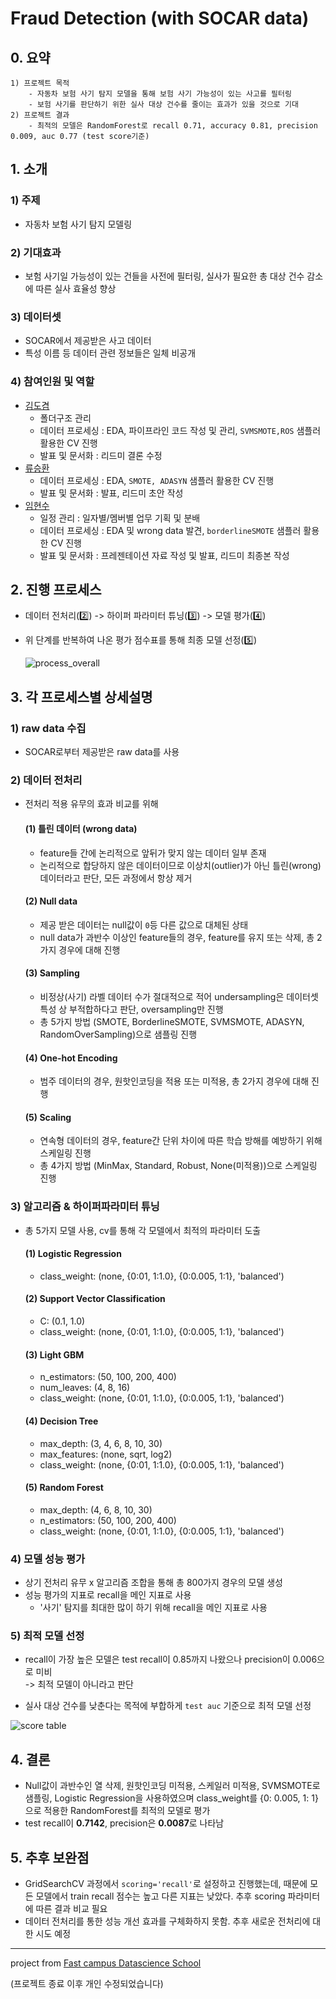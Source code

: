 # Fraud Detection (with SOCAR data)

## 0. 요약
```
1) 프로젝트 목적
    - 자동차 보험 사기 탐지 모델을 통해 보험 사기 가능성이 있는 사고를 필터링
    - 보험 사기를 판단하기 위한 실사 대상 건수를 줄이는 효과가 있을 것으로 기대
2) 프로젝트 결과
    - 최적의 모델은 RandomForest로 recall 0.71, accuracy 0.81, precision 0.009, auc 0.77 (test score기준)
```

## 1. 소개
### 1) 주제
- 자동차 보험 사기 탐지 모델링
### 2) 기대효과
- 보험 사기일 가능성이 있는 건들을 사전에 필터링, 실사가 필요한 총 대상 건수 감소에 따른 실사 효율성 향상
### 3) 데이터셋
- SOCAR에서 제공받은 사고 데이터
- 특성 이름 등 데이터 관련 정보들은 일체 비공개    
### 4) 참여인원 및 역할
- [김도겸](https://github.com/dockyum)
    - 폴더구조 관리
    - 데이터 프로세싱 : EDA, 파이프라인 코드 작성 및 관리, `SVMSMOTE,ROS` 샘플러 활용한 CV 진행
    - 발표 및 문서화 : 리드미 결론 수정
- [류승환](https://github.com/ryuseunghwan1)
    - 데이터 프로세싱 : EDA, `SMOTE, ADASYN` 샘플러 활용한 CV 진행
    - 발표 및 문서화 : 발표, 리드미 초안 작성
- [임현수](https://github.com/EbraLim/)
    - 일정 관리 : 일자별/멤버별 업무 기획 및 분배
    - 데이터 프로세싱 : EDA 및 wrong data 발견, `borderlineSMOTE` 샘플러 활용한 CV 진행
    - 발표 및 문서화 : 프레젠테이션 자료 작성 및 발표, 리드미 최종본 작성

## 2. 진행 프로세스
- 데이터 전처리(2️⃣) -> 하이퍼 파라미터 튜닝(3️⃣) -> 모델 평가(4️⃣) 
- 위 단계를 반복하여 나온 평가 점수표를 통해 최종 모델 선정(5️⃣)

    ![process_overall](https://user-images.githubusercontent.com/78459305/117934187-5a0b5080-b33d-11eb-8b37-91f8622102b9.png)


## 3. 각 프로세스별 상세설명
### 1) raw data 수집
- SOCAR로부터 제공받은 raw data를 사용

### 2) 데이터 전처리 
- 전처리 적용 유무의 효과 비교를 위해 
    #### (1) 틀린 데이터 (wrong data)
    - feature들 간에 논리적으로 앞뒤가 맞지 않는 데이터 일부 존재
    - 논리적으로 합당하지 않은 데이터이므로 이상치(outlier)가 아닌 틀린(wrong) 데이터라고 판단, 모든 과정에서 항상 제거

    #### (2) Null data
    - 제공 받은 데이터는 null값이 `0`등 다른 값으로 대체된 상태
    - null data가 과반수 이상인 feature들의 경우, feature를 유지 또는 삭제, 총 2가지 경우에 대해 진행
    #### (3) Sampling
    - 비정상(사기) 라벨 데이터 수가 절대적으로 적어 undersampling은 데이터셋 특성 상 부적합하다고 판단, oversampling만 진행
    - 총 5가지 방법 (SMOTE, BorderlineSMOTE, SVMSMOTE, ADASYN, RandomOverSampling)으로 샘플링 진행
    #### (4) One-hot Encoding
    - 범주 데이터의 경우, 원핫인코딩을 적용 또는 미적용, 총 2가지 경우에 대해 진행
    #### (5) Scaling
    - 연속형 데이터의 경우, feature간 단위 차이에 따른 학습 방해를 예방하기 위해 스케일링 진행
    - 총 4가지 방법 (MinMax, Standard, Robust, None(미적용))으로 스케일링 진행  

### 3) 알고리즘 & 하이퍼파라미터 튜닝
- 총 5가지 모델 사용, cv를 통해 각 모델에서 최적의 파라미터 도출 

    #### (1) Logistic Regression
    - class_weight:  (none, {0:01, 1:1.0}, {0:0.005, 1:1}, 'balanced')
    #### (2) Support Vector Classification
    - C:  (0.1, 1.0)
    - class_weight:  (none, {0:01, 1:1.0}, {0:0.005, 1:1}, 'balanced')
    #### (3) Light GBM
    - n_estimators:  (50, 100, 200, 400) 
    - num_leaves:  (4, 8, 16) 
    - class_weight:  (none, {0:01, 1:1.0}, {0:0.005, 1:1}, 'balanced') 
    #### (4) Decision Tree
    - max_depth:  (3, 4, 6, 8, 10, 30) 
    - max_features:  (none, sqrt, log2)
    - class_weight:  (none, {0:01, 1:1.0}, {0:0.005, 1:1}, 'balanced')
    #### (5) Random Forest
    - max_depth:  (4, 6, 8, 10, 30)
    - n_estimators:  (50, 100, 200, 400)
    - class_weight:  (none, {0:01, 1:1.0}, {0:0.005, 1:1}, 'balanced')


### 4) 모델 성능 평가
- 상기 전처리 유무 x 알고리즘 조합을 통해 총 800가지 경우의 모델 생성
- 성능 평가의 지표로 recall을 메인 지표로 사용
    - '사기' 탐지를 최대한 많이 하기 위해 recall을 메인 지표로 사용


### 5) 최적 모델 선정
- recall이 가장 높은 모델은 test recall이 0.85까지 나왔으나 precision이 0.006으로 미비 \
-> 최적 모델이 아니라고 판단

- 실사 대상 건수를 낮춘다는 목적에 부합하게 `test auc` 기준으로 최적 모델 선정

![score table](https://user-images.githubusercontent.com/18084336/121317784-94204000-c945-11eb-87b8-a538449c8d4b.png)

## 4. 결론
- Null값이 과반수인 열 삭제, 원핫인코딩 미적용, 스케일러 미적용, SVMSMOTE로 샘플링, Logistic Regression을 사용하였으며 class_weight를 {0: 0.005, 1: 1}으로 적용한 RandomForest를 최적의 모델로 평가
- test recall이 **0.7142**, precision은 **0.0087**로 나타남


## 5. 추후 보완점
- GridSearchCV 과정에서 `scoring='recall'`로 설정하고 진행했는데, 때문에 모든 모델에서 train recall 점수는 높고 다른 지표는 낮았다. 추후 scoring 파라미터에 따른 결과 비교 필요
- 데이터 전처리를 통한 성능 개선 효과를 구체화하지 못함. 추후 새로운 전처리에 대한 시도 예정

----

project from [Fast campus Datascience School](https://github.com/dss-16th)

(프로젝트 종료 이후 개인 수정되었습니다)
